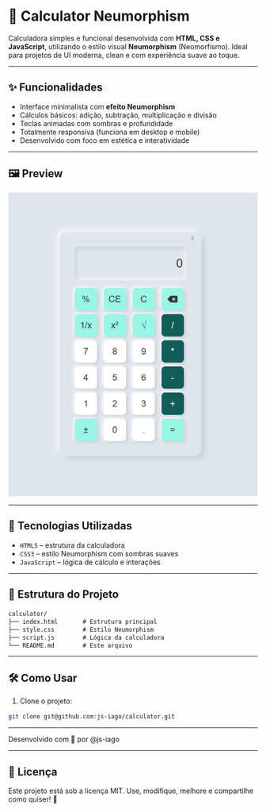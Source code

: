 # 🧮 Calculator Neumorphism

Calculadora simples e funcional desenvolvida com **HTML, CSS e JavaScript**, utilizando o estilo visual **Neumorphism** (Neomorfismo). Ideal para projetos de UI moderna, clean e com experiência suave ao toque.

---

## ✨ Funcionalidades

- Interface minimalista com **efeito Neumorphism**
- Cálculos básicos: adição, subtração, multiplicação e divisão
- Teclas animadas com sombras e profundidade
- Totalmente responsiva (funciona em desktop e mobile)
- Desenvolvido com foco em estética e interatividade

---

## 🖼️ Preview

![Preview da Calculadora](./calculator.png)

---

## 🚀 Tecnologias Utilizadas

- `HTML5` – estrutura da calculadora
- `CSS3` – estilo Neumorphism com sombras suaves
- `JavaScript` – lógica de cálculo e interações

---

## 📁 Estrutura do Projeto

```
calculator/
├── index.html       # Estrutura principal
├── style.css        # Estilo Neumorphism
├── script.js        # Lógica da calculadora
└── README.md        # Este arquivo
```

---

## 🛠️ Como Usar

1. Clone o projeto:
```bash
git clone git@github.com:js-iago/calculator.git
```

---

Desenvolvido com 💙 por @js-iago

---

## 📄 Licença
Este projeto está sob a licença MIT.
Use, modifique, melhore e compartilhe como quiser! 🚀